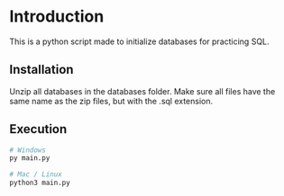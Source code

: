 # Introduction

This is a python script made to initialize databases for practicing SQL.

## Installation

Unzip all databases in the databases folder. Make sure all files have the same name as the zip files, but with the .sql extension.

## Execution

```bash
# Windows
py main.py

# Mac / Linux
python3 main.py
```


